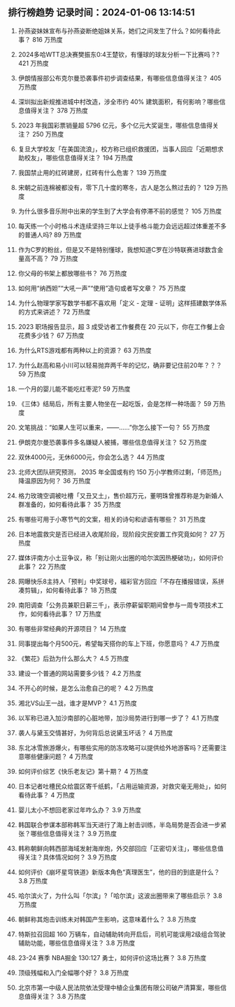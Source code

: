 
## 排行榜趋势 记录时间：2024-01-06 13:14:51
  
  1. 孙燕姿妹妹宣布与孙燕姿断绝姐妹关系，她们之间发生了什么？如何看待此事？ 816 万热度
    
  2. 2024多哈WTT总决赛樊振东0:4王楚钦，有懂球的球友分析一下比赛吗？? 421 万热度
    
  3. 伊朗情报部公布克尔曼恐袭事件初步调查结果，有哪些信息值得关注？ 405 万热度
    
  4. 深圳拟出新规推进城中村改造，涉全市约 40% 建筑面积，有何影响？哪些信息值得关注？ 378 万热度
    
  5. 2023 年我国彩票销量超 5796 亿元，多个亿元大奖诞生，哪些信息值得关注？ 250 万热度
    
  6. 复旦大学校友「在美国流浪」，校方称已组织救援团，当事人回应「近期想求助校友」，哪些信息值得关注？ 194 万热度
    
  7. 我国禁止用的红砖建房，红砖有什么危害？ 139 万热度
    
  8. 宋朝之前连棉被都没有，零下几十度的寒冬，古人是怎么熬过去的？ 129 万热度
    
  9. 为什么很多音乐附中出来的学生到了大学会有停滞不前的感觉？ 105 万热度
    
  10. 每天练一个小时格斗术连续坚持三年以上徒手格斗能力会远远超过体重差不多的普通人吗? 89 万热度
    
  11. 作为C罗的粉丝，但是又不是特别懂球，我想知道C罗在沙特联赛进球数含金量高不高？ 79 万热度
    
  12. 你父母的书架上都放哪些书？ 76 万热度
    
  13. 如何用“纳西妲”“大吼一声”“使用”造句或者写文章？ 75 万热度
    
  14. 为什么物理学家写数学书都不喜欢用「定义 - 定理 - 证明」这样搭建数学体系的方式来讲述？ 72 万热度
    
  15. 2023 职场报告显示，超 3 成受访者工作餐费在 20 元以下，你在工作餐上会花费多少钱？ 67 万热度
    
  16. 为什么RTS游戏都有两种以上的资源？ 63 万热度
    
  17. 为什么赵高和易小川可以轻易抛弃两千年的记忆，确非要记住前20年？？？ 59 万热度
    
  18. 一个月的婴儿能不能吃红枣泥? 59 万热度
    
  19. 《三体》结局后，所有主要人物坐在一起吃饭，会是怎样一种场面？ 59 万热度
    
  20. 文笔挑战：“如果人生可以重来，——……”你怎么接下一句？ 55 万热度
    
  21. 伊朗克尔曼恐袭事件多名嫌疑人被捕，哪些信息值得关注？ 52 万热度
    
  22. 双休4000元，无休6000元，你会怎么选？ 44 万热度
    
  23. 北师大团队研究预测， 2035 年全国或有约 150 万小学教师过剩，「师范热」降温原因为何？ 36 万热度
    
  24. 格力玫瑰空调被吐槽「又丑又土」，售价超万元，董明珠曾推荐称是为新婚人群准备的，如何看待此事？ 35 万热度
    
  25. 有哪些可用于小寒节气的文案，相关的诗句和谚语有哪些？ 31 万热度
    
  26. 日本地震救灾是否已经进入收尾阶段，现阶段灾民安置工作究竟如何？ 27 万热度
    
  27. 媒体评南方小土豆争议，称「别让刚火出圈的哈尔滨因热梗破功」，如何评价此事？ 22 万热度
    
  28. 网曝快乐8主持人「预判」中奖球号，福彩官方回应「不存在播报错误，系拼凑剪辑」，如何看待此事？ 18 万热度
    
  29. 南阳调查「公务员兼职日薪三千」，表示停薪留职期间曾参与一周专项技术工作，如何看待此事？ 17 万热度
    
  30. 有哪些非常经典的开源项目？ 14 万热度
    
  31. 同事提出每个月500元，希望每天搭你的车上下班，你愿意吗？ 4.7 万热度
    
  32. 《繁花》后劲为什么那么大？ 4.5 万热度
    
  33. 建设一个普通的网站需要多少钱？ 4.2 万热度
    
  34. 不开心的时候，是怎么治愈自己的呢？ 4.2 万热度
    
  35. 湘北VS山王一战，谁才是MVP？ 4.1 万热度
    
  36. 以军称已进入加沙南部的心脏地带，加沙局势进行到哪一步了？ 4.1 万热度
    
  37. 袭人与黛玉交情甚好，为何背后总说黛玉坏话？ 4 万热度
    
  38. 东北冰雪旅游爆火，有哪些实用的防冻攻略可以提供给外地游客吗？还需要注意哪些健康问题？ 4 万热度
    
  39. 如何评价综艺《快乐老友记》第十期？ 4 万热度
    
  40. 日本记者吐槽民众给震区寄千纸鹤，「占用运输资源，对救灾毫无用处」，如何看待此事？ 4 万热度
    
  41. 婴儿太小不想回老家过年咋么办？ 3.9 万热度
    
  42. 韩国联合参谋本部称韩军当天进行了海上射击训练，半岛局势是否会进一步紧张？哪些信息值得关注？ 3.9 万热度
    
  43. 韩称朝鲜向韩西部海域发射海岸炮，外交部回应「正密切关注」，哪些信息值得关注？具体情况如何？ 3.9 万热度
    
  44. 如何评价《崩坏星穹铁道》新版本角色“真理医生”，他的目的到底是什么？ 3.8 万热度
    
  45. 哈尔滨火了，为什么叫「尔滨」?「哈尔滨」这波出圈带来了哪些启示？ 3.8 万热度
    
  46. 朝鲜称其炮击训练未对韩国产生影响，这意味着什么？ 3.8 万热度
    
  47. 特斯拉召回超 160 万辆车，自动辅助转向开启后，司机可能误用2级组合驾驶辅助功能，哪些信息值得关注？ 3.8 万热度
    
  48. 23-24 赛季 NBA掘金 130:127 勇士，如何评价这场比赛？ 3.8 万热度
    
  49. 顶级残幅和入门全幅哪个好？ 3.8 万热度
    
  50. 北京市第一中级人民法院依法受理中植企业集团有限公司破产清算案，哪些信息值得关注？ 3.8 万热度
    